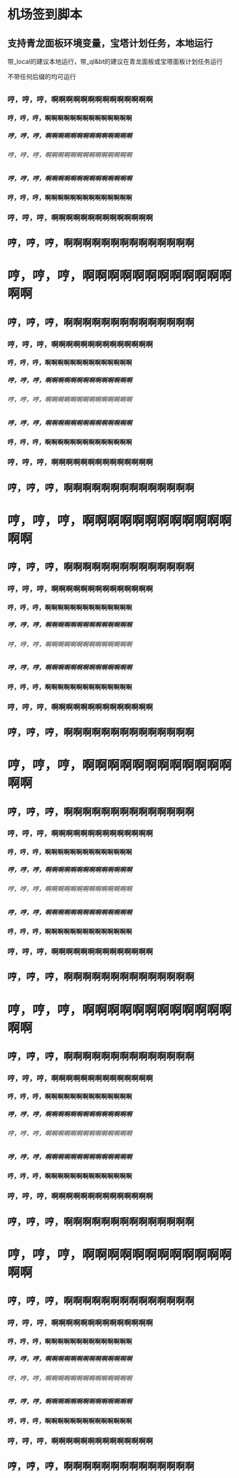 # 机场签到脚本
## 支持青龙面板环境变量，宝塔计划任务，本地运行
带_local的建议本地运行，带_ql&bt的建议在青龙面板或宝塔面板计划任务运行

不带任何后缀的均可运行




## 
## 
## 


### 哼，哼，哼，啊啊啊啊啊啊啊啊啊啊啊啊啊啊
#### 哼，哼，哼，啊啊啊啊啊啊啊啊啊啊啊啊啊啊
##### 哼，哼，哼，啊啊啊啊啊啊啊啊啊啊啊啊啊啊
###### 哼，哼，哼，啊啊啊啊啊啊啊啊啊啊啊啊啊啊
##### 哼，哼，哼，啊啊啊啊啊啊啊啊啊啊啊啊啊啊
#### 哼，哼，哼，啊啊啊啊啊啊啊啊啊啊啊啊啊啊
### 哼，哼，哼，啊啊啊啊啊啊啊啊啊啊啊啊啊啊
## 哼，哼，哼，啊啊啊啊啊啊啊啊啊啊啊啊啊啊
# 哼，哼，哼，啊啊啊啊啊啊啊啊啊啊啊啊啊啊
## 哼，哼，哼，啊啊啊啊啊啊啊啊啊啊啊啊啊啊
### 哼，哼，哼，啊啊啊啊啊啊啊啊啊啊啊啊啊啊
#### 哼，哼，哼，啊啊啊啊啊啊啊啊啊啊啊啊啊啊
##### 哼，哼，哼，啊啊啊啊啊啊啊啊啊啊啊啊啊啊
###### 哼，哼，哼，啊啊啊啊啊啊啊啊啊啊啊啊啊啊
##### 哼，哼，哼，啊啊啊啊啊啊啊啊啊啊啊啊啊啊
#### 哼，哼，哼，啊啊啊啊啊啊啊啊啊啊啊啊啊啊
### 哼，哼，哼，啊啊啊啊啊啊啊啊啊啊啊啊啊啊
## 哼，哼，哼，啊啊啊啊啊啊啊啊啊啊啊啊啊啊
# 哼，哼，哼，啊啊啊啊啊啊啊啊啊啊啊啊啊啊
## 哼，哼，哼，啊啊啊啊啊啊啊啊啊啊啊啊啊啊
### 哼，哼，哼，啊啊啊啊啊啊啊啊啊啊啊啊啊啊
#### 哼，哼，哼，啊啊啊啊啊啊啊啊啊啊啊啊啊啊
##### 哼，哼，哼，啊啊啊啊啊啊啊啊啊啊啊啊啊啊
###### 哼，哼，哼，啊啊啊啊啊啊啊啊啊啊啊啊啊啊
##### 哼，哼，哼，啊啊啊啊啊啊啊啊啊啊啊啊啊啊
#### 哼，哼，哼，啊啊啊啊啊啊啊啊啊啊啊啊啊啊
### 哼，哼，哼，啊啊啊啊啊啊啊啊啊啊啊啊啊啊
## 哼，哼，哼，啊啊啊啊啊啊啊啊啊啊啊啊啊啊
# 哼，哼，哼，啊啊啊啊啊啊啊啊啊啊啊啊啊啊
## 哼，哼，哼，啊啊啊啊啊啊啊啊啊啊啊啊啊啊
### 哼，哼，哼，啊啊啊啊啊啊啊啊啊啊啊啊啊啊
#### 哼，哼，哼，啊啊啊啊啊啊啊啊啊啊啊啊啊啊
##### 哼，哼，哼，啊啊啊啊啊啊啊啊啊啊啊啊啊啊
###### 哼，哼，哼，啊啊啊啊啊啊啊啊啊啊啊啊啊啊
##### 哼，哼，哼，啊啊啊啊啊啊啊啊啊啊啊啊啊啊
#### 哼，哼，哼，啊啊啊啊啊啊啊啊啊啊啊啊啊啊
### 哼，哼，哼，啊啊啊啊啊啊啊啊啊啊啊啊啊啊
## 哼，哼，哼，啊啊啊啊啊啊啊啊啊啊啊啊啊啊
# 哼，哼，哼，啊啊啊啊啊啊啊啊啊啊啊啊啊啊
## 哼，哼，哼，啊啊啊啊啊啊啊啊啊啊啊啊啊啊
### 哼，哼，哼，啊啊啊啊啊啊啊啊啊啊啊啊啊啊
#### 哼，哼，哼，啊啊啊啊啊啊啊啊啊啊啊啊啊啊
##### 哼，哼，哼，啊啊啊啊啊啊啊啊啊啊啊啊啊啊
###### 哼，哼，哼，啊啊啊啊啊啊啊啊啊啊啊啊啊啊
##### 哼，哼，哼，啊啊啊啊啊啊啊啊啊啊啊啊啊啊
#### 哼，哼，哼，啊啊啊啊啊啊啊啊啊啊啊啊啊啊
### 哼，哼，哼，啊啊啊啊啊啊啊啊啊啊啊啊啊啊
## 哼，哼，哼，啊啊啊啊啊啊啊啊啊啊啊啊啊啊
# 哼，哼，哼，啊啊啊啊啊啊啊啊啊啊啊啊啊啊
## 哼，哼，哼，啊啊啊啊啊啊啊啊啊啊啊啊啊啊
### 哼，哼，哼，啊啊啊啊啊啊啊啊啊啊啊啊啊啊
#### 哼，哼，哼，啊啊啊啊啊啊啊啊啊啊啊啊啊啊
##### 哼，哼，哼，啊啊啊啊啊啊啊啊啊啊啊啊啊啊
###### 哼，哼，哼，啊啊啊啊啊啊啊啊啊啊啊啊啊啊
##### 哼，哼，哼，啊啊啊啊啊啊啊啊啊啊啊啊啊啊
#### 哼，哼，哼，啊啊啊啊啊啊啊啊啊啊啊啊啊啊
### 哼，哼，哼，啊啊啊啊啊啊啊啊啊啊啊啊啊啊
## 哼，哼，哼，啊啊啊啊啊啊啊啊啊啊啊啊啊啊

